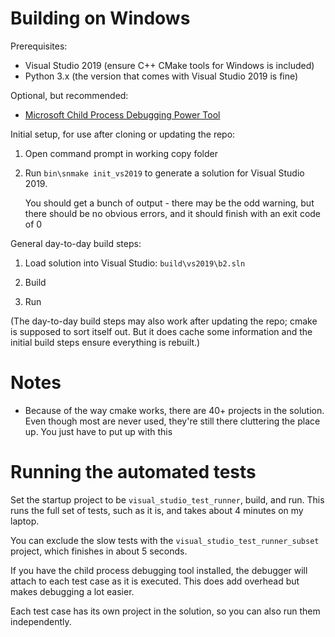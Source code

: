 # Building on Windows

Prerequisites:

- Visual Studio 2019 (ensure C++ CMake tools for Windows is included)
- Python 3.x (the version that comes with Visual Studio 2019 is fine)
  
Optional, but recommended:

- [Microsoft Child Process Debugging Power Tool](https://marketplace.visualstudio.com/items?itemName=GreggMiskelly.MicrosoftChildProcessDebuggingPowerTool)

Initial setup, for use after cloning or updating the repo:

1. Open command prompt in working copy folder 

2. Run `bin\snmake init_vs2019` to generate a solution for Visual
   Studio 2019.
   
   You should get a bunch of output - there may be the odd warning,
   but there should be no obvious errors, and it should finish with an
   exit code of 0

General day-to-day build steps:

1. Load solution into Visual Studio: `build\vs2019\b2.sln`

2. Build

3. Run

(The day-to-day build steps may also work after updating the repo;
cmake is supposed to sort itself out. But it does cache some
information and the initial build steps ensure everything is rebuilt.)

# Notes

- Because of the way cmake works, there are 40+ projects in the
  solution. Even though most are never used, they're still there
  cluttering the place up. You just have to put up with this

# Running the automated tests

Set the startup project to be `visual_studio_test_runner`, build, and
run. This runs the full set of tests, such as it is, and takes about 4
minutes on my laptop.

You can exclude the slow tests with the
`visual_studio_test_runner_subset` project, which finishes in about 5
seconds.

If you have the child process debugging tool installed, the debugger
will attach to each test case as it is executed. This does add
overhead but makes debugging a lot easier.

Each test case has its own project in the solution, so you can also
run them independently.

